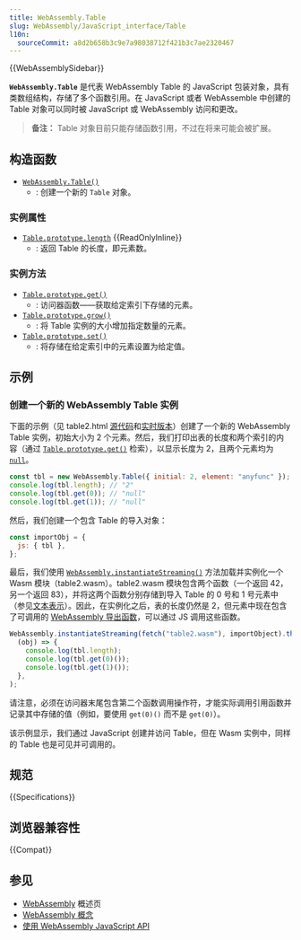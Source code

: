 ```yaml
---
title: WebAssembly.Table
slug: WebAssembly/JavaScript_interface/Table
l10n:
  sourceCommit: a8d2b658b3c9e7a98038712f421b3c7ae2320467
---
```


{{WebAssemblySidebar}}

**`WebAssembly.Table`** 是代表 WebAssembly Table 的 JavaScript 包装对象，具有类数组结构，存储了多个函数引用。在 JavaScript 或者 WebAssemble 中创建的 Table 对象可以同时被 JavaScript 或 WebAssembly 访问和更改。

> **备注：** Table 对象目前只能存储函数引用，不过在将来可能会被扩展。

## 构造函数

- [`WebAssembly.Table()`](/zh-CN/docs/WebAssembly/JavaScript_interface/Table/Table)
  - : 创建一个新的 `Table` 对象。

### 实例属性

- [`Table.prototype.length`](/zh-CN/docs/WebAssembly/JavaScript_interface/Table/length) {{ReadOnlyInline}}
  - : 返回 Table 的长度，即元素数。

### 实例方法

- [`Table.prototype.get()`](/zh-CN/docs/WebAssembly/JavaScript_interface/Table/get)
  - : 访问器函数——获取给定索引下存储的元素。
- [`Table.prototype.grow()`](/zh-CN/docs/WebAssembly/JavaScript_interface/Table/grow)
  - : 将 Table 实例的大小增加指定数量的元素。
- [`Table.prototype.set()`](/zh-CN/docs/WebAssembly/JavaScript_interface/Table/set)
  - : 将存储在给定索引中的元素设置为给定值。

## 示例

### 创建一个新的 WebAssembly Table 实例

下面的示例（见 table2.html [源代码](https://github.com/mdn/webassembly-examples/blob/main/js-api-examples/table2.html)和[实时版本](https://mdn.github.io/webassembly-examples/js-api-examples/table2.html)）创建了一个新的 WebAssembly Table 实例，初始大小为 2 个元素。然后，我们打印出表的长度和两个索引的内容（通过 [`Table.prototype.get()`](/zh-CN/docs/WebAssembly/JavaScript_interface/Table/get) 检索），以显示长度为 2，且两个元素均为 [`null`](/zh-CN/docs/Web/JavaScript/Reference/Operators/null)。

```js
const tbl = new WebAssembly.Table({ initial: 2, element: "anyfunc" });
console.log(tbl.length); // "2"
console.log(tbl.get(0)); // "null"
console.log(tbl.get(1)); // "null"
```

然后，我们创建一个包含 Table 的导入对象：

```js
const importObj = {
  js: { tbl },
};
```

最后，我们使用 [`WebAssembly.instantiateStreaming()`](/zh-CN/docs/WebAssembly/JavaScript_interface/instantiateStreaming) 方法加载并实例化一个 Wasm 模块（table2.wasm）。table2.wasm 模块包含两个函数（一个返回 42，另一个返回 83），并将这两个函数分别存储到导入 Table 的 0 号和 1 号元素中（参见[文本表示](https://github.com/mdn/webassembly-examples/blob/main/js-api-examples/table2.wat)）。因此，在实例化之后，表的长度仍然是 2，但元素中现在包含了可调用的 [WebAssembly 导出函数](/zh-CN/docs/WebAssembly/Exported_functions)，可以通过 JS 调用这些函数。

```js
WebAssembly.instantiateStreaming(fetch("table2.wasm"), importObject).then(
  (obj) => {
    console.log(tbl.length);
    console.log(tbl.get(0)());
    console.log(tbl.get(1)());
  },
);
```

请注意，必须在访问器末尾包含第二个函数调用操作符，才能实际调用引用函数并记录其中存储的值（例如，要使用 `get(0)()` 而不是 `get(0)`）。

该示例显示，我们通过 JavaScript 创建并访问 Table，但在 Wasm 实例中，同样的 Table 也是可见并可调用的。

## 规范

{{Specifications}}

## 浏览器兼容性

{{Compat}}

## 参见

- [WebAssembly](/zh-CN/docs/WebAssembly) 概述页
- [WebAssembly 概念](/zh-CN/docs/WebAssembly/Concepts)
- [使用 WebAssembly JavaScript API](/zh-CN/docs/WebAssembly/Using_the_JavaScript_API)
